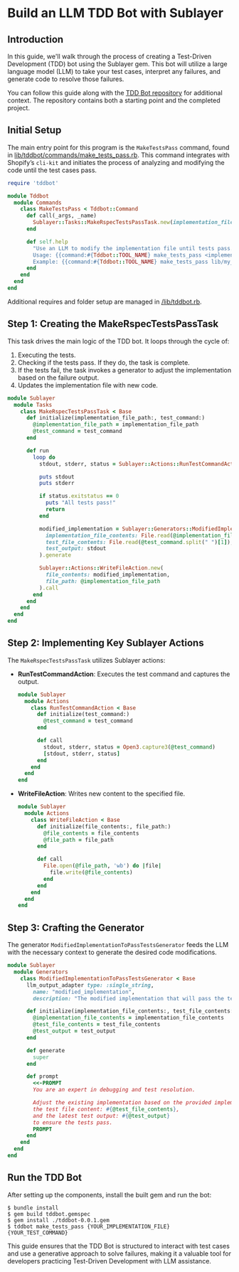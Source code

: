 # Build an LLM TDD Bot with Sublayer

## Introduction

In this guide, we'll walk through the process of creating a Test-Driven Development (TDD) bot using the Sublayer gem. This bot will utilize a large language model (LLM) to take your test cases, interpret any failures, and generate code to resolve those failures.

You can follow this guide along with the [TDD Bot repository](https://github.com/sublayerapp/tddbot) for additional context. The repository contains both a starting point and the completed project.

## Initial Setup

The main entry point for this program is the `MakeTestsPass` command, found in [lib/tddbot/commands/make_tests_pass.rb](https://github.com/sublayerapp/tddbot/blob/main/lib/tddbot/commands/make_tests_pass.rb). This command integrates with Shopify’s `cli-kit` and initiates the process of analyzing and modifying the code until the test cases pass.

```ruby
require 'tddbot'

module Tddbot
  module Commands
    class MakeTestsPass < Tddbot::Command
      def call(_args, _name)
        Sublayer::Tasks::MakeRspecTestsPassTask.new(implementation_file_path: _args[0], test_command: _args[1]).run
      end

      def self.help
        "Use an LLM to modify the implementation file until tests pass.\n
        Usage: {{command:#{Tddbot::TOOL_NAME} make_tests_pass <implementation_file_path> \"<test_command>\"}}\n
        Example: {{command:#{Tddbot::TOOL_NAME} make_tests_pass lib/my_class.rb \"rspec spec/my_class_spec.rb\"}}"
      end
    end
  end
end
```

Additional requires and folder setup are managed in [/lib/tddbot.rb](https://github.com/sublayerapp/tddbot/blob/main/lib/tddbot.rb).

## Step 1: Creating the MakeRspecTestsPassTask

This task drives the main logic of the TDD bot. It loops through the cycle of:

1. Executing the tests.
2. Checking if the tests pass. If they do, the task is complete.
3. If the tests fail, the task invokes a generator to adjust the implementation based on the failure output.
4. Updates the implementation file with new code.

```ruby
module Sublayer
  module Tasks
    class MakeRspecTestsPassTask < Base
      def initialize(implementation_file_path:, test_command:)
        @implementation_file_path = implementation_file_path
        @test_command = test_command
      end

      def run
        loop do
          stdout, stderr, status = Sublayer::Actions::RunTestCommandAction.new(test_command: @test_command).call

          puts stdout
          puts stderr

          if status.exitstatus == 0
            puts "All tests pass!"
            return
          end

          modified_implementation = Sublayer::Generators::ModifiedImplementationToPassTestsGenerator.new(
            implementation_file_contents: File.read(@implementation_file_path),
            test_file_contents: File.read(@test_command.split(" ")[1]),
            test_output: stdout
          ).generate

          Sublayer::Actions::WriteFileAction.new(
            file_contents: modified_implementation,
            file_path: @implementation_file_path
          ).call
        end
      end
    end
  end
end
```

## Step 2: Implementing Key Sublayer Actions

The `MakeRspecTestsPassTask` utilizes Sublayer actions:

- **RunTestCommandAction**: Executes the test command and captures the output.

  ```ruby
  module Sublayer
    module Actions
      class RunTestCommandAction < Base
        def initialize(test_command:)
          @test_command = test_command
        end

        def call
          stdout, stderr, status = Open3.capture3(@test_command)
          [stdout, stderr, status]
        end
      end
    end
  end
  ```

- **WriteFileAction**: Writes new content to the specified file.

  ```ruby
  module Sublayer
    module Actions
      class WriteFileAction < Base
        def initialize(file_contents:, file_path:)
          @file_contents = file_contents
          @file_path = file_path
        end

        def call
          File.open(@file_path, 'wb') do |file|
            file.write(@file_contents)
          end
        end
      end
    end
  end
  ```

## Step 3: Crafting the Generator

The generator `ModifiedImplementationToPassTestsGenerator` feeds the LLM with the necessary context to generate the desired code modifications.

```ruby
module Sublayer
  module Generators
    class ModifiedImplementationToPassTestsGenerator < Base
      llm_output_adapter type: :single_string,
        name: "modified_implementation",
        description: "The modified implementation that will pass the tests"

      def initialize(implementation_file_contents:, test_file_contents:, test_output:)
        @implementation_file_contents = implementation_file_contents
        @test_file_contents = test_file_contents
        @test_output = test_output
      end

      def generate
        super
      end

      def prompt
        <<-PROMPT
        You are an expert in debugging and test resolution.

        Adjust the existing implementation based on the provided implementation file content: #{@implementation_file_contents},
        the test file content: #{@test_file_contents},
        and the latest test output: #{@test_output}
        to ensure the tests pass.
        PROMPT
      end
    end
  end
end
```

## Run the TDD Bot

After setting up the components, install the built gem and run the bot:

```shell
$ bundle install
$ gem build tddbot.gemspec
$ gem install ./tddbot-0.0.1.gem
$ tddbot make_tests_pass {YOUR_IMPLEMENTATION_FILE} {YOUR_TEST_COMMAND}
```

This guide ensures that the TDD Bot is structured to interact with test cases and use a generative approach to solve failures, making it a valuable tool for developers practicing Test-Driven Development with LLM assistance.